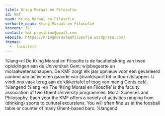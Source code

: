 ```yaml
---
titel: Kring Moraal en Filosofie
id: kmf
naam: Kring Moraal en Filosofie
verkorte_naam: Kring Moraal en Filosofie
konvent: fk
contact: kmf.presidium@gmail.com
website: https://kringmoraalenfilosofie.wordpress.com/
themas:
  -  faculteit
---
```


%lang=nl 
De Kring Moraal en Filosofie is de faculteitskring van twee opleidingen aan de Universiteit Gent: wijsbegeerte en moraalwetenschappen. De KMF zorgt elk jaar opnieuw voor een gevarieerd aanbod aan activiteiten gaande van (drank)sport tot cultuuruitstappen. U vindt ons vaak terug aan de kikkertafel of toog van menig Gents café. 
%langend 
%lang=en 
The ‘Kring Moraal en Filosofie’ is the faculty association of two Ghent University programmes: Moral Sciences and Philosophy. Each year the KMF offers a variety of activities ranging from (drinking) sports to cultural excursions. You will often find us at the foosball table or counter of many Ghent-based bars. 
%langend
